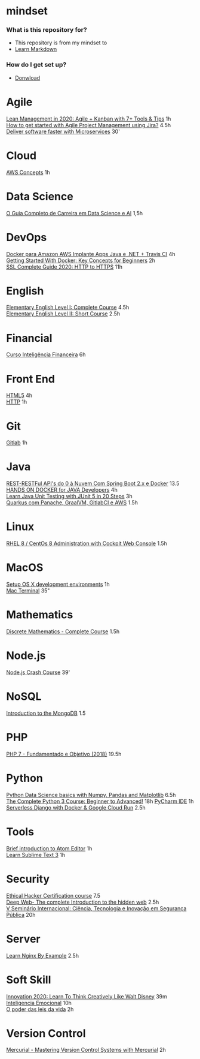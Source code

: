 # mindset

### What is this repository for? ###
* This repository is from my mindset to   
* [Learn Markdown](https://bitbucket.org/tutorials/markdowndemo)  

### How do I get set up? ###
* [Donwload](http://freemind.sourceforge.net/wiki/index.php/Download)  

# Agile
[Lean Management in 2020: Agile + Kanban with 7+ Tools & Tips](https://www.udemy.com/certificate/UC-7cc08576-11f2-436c-b0a5-f6d3da7972d1/?utm_source=sendgrid.com&utm_medium=email&utm_campaign=email) 1h   
[How to get started with Agile Project Management using Jira?](https://www.udemy.com/certificate/UC-UKVQSAA0/) 4.5h   
[Deliver software faster with Microservices](https://www.udemy.com/certificate/UC-7980c808-4e30-4e59-90a6-ca69b8a5898e/?utm_campaign=email&utm_source=sendgrid.com&utm_medium=email) 30'

# Cloud
[AWS Concepts](https://www.udemy.com/certificate/UC-7CR36WMZ/?utm_campaign=email&utm_source=sendgrid.com&utm_medium=email) 1h  

# Data Science
[O Guia Completo de Carreira em Data Science e AI](https://www.udemy.com/certificate/UC-bdbaae18-2a11-4617-ab73-240a8ec8bf6e/) 1,5h   

# DevOps
[Docker para Amazon AWS Implante Apps Java e .NET + Travis CI](https://www.udemy.com/certificate/UC-DRUAOFNB/?utm_campaign=email&utm_source=sendgrid.com&utm_medium=email) 4h   
[Getting Started With Docker: Key Concepts for Beginners](https://www.udemy.com/certificate/UC-BNRLIJFB/?utm_campaign=email&utm_source=sendgrid.com&utm_medium=email) 2h  
[SSL Complete Guide 2020: HTTP to HTTPS](https://www.udemy.com/certificate/UC-bf5cb983-0ccb-422b-9a47-b17bcdde121a) 11h   

# English
[Elementary English Level I: Complete Course](https://www.udemy.com/certificate/UC-1c3a338d-f23f-4bb0-b234-3008e4229ef9/?utm_medium=email&utm_campaign=email&utm_source=sendgrid.com) 4.5h  
[Elementary English Level II: Short Course](https://www.udemy.com/certificate/UC-506dd38e-9d79-4a0c-85de-6cf2ca974149/) 2.5h      

# Financial
[Curso Inteligência Financeira](https://drive.conqueronline.com.br/Certificados/Intelig%C3%AAncia%20Financeira/1594293549453-5366a42f-fcbc-4693-8c92-d40325d51ba4.pdf) 6h   

# Front End
[HTML5](https://www.udemy.com/certificate/UC-33HY8RLS/?utm_campaign=email&utm_source=sendgrid.com&utm_medium=email) 4h  
[HTTP](https://www.udemy.com/certificate/UC-769988b1-a2a4-4fa4-b1d8-b0cae90a5e25/) 1h   

# Git
[Gitlab](https://www.udemy.com/certificate/UC-edb57e95-8afc-4f41-8ad3-38683266e108/) 1h  

# Java
[REST-RESTFul API's do 0 à Nuvem Com Spring Boot 2.x e Docker](https://www.udemy.com/certificate/UC-N0M5X87E/?utm_campaign=email&utm_source=sendgrid.com&utm_medium=email) 13.5   
[HANDS ON DOCKER for JAVA Developers](https://www.udemy.com/certificate/UC-G3NLCGL5/?utm_campaign=email&utm_source=sendgrid.com&utm_medium=email) 4h   
[Learn Java Unit Testing with JUnit 5 in 20 Steps](https://www.udemy.com/certificate/UC-YA8AOA5T/?utm_campaign=email&utm_source=sendgrid.com&utm_medium=email) 3h  
[Quarkus com Panache, GraalVM, GitlabCI e AWS](https://www.udemy.com/certificate/UC-77b21d13-aeae-409d-a90c-209ff0db10ac/)  1.5h  

# Linux
[RHEL 8 / CentOs 8 Administration with Cockpit Web Console](https://www.udemy.com/certificate/UC-c450430b-b5b6-404a-a681-310921719603/?utm_source=sendgrid.com&utm_medium=email&utm_campaign=email) 1.5h   

# MacOS  
[Setup OS X development environments](https://www.udemy.com/certificate/UC-UBFQK7K3/?utm_campaign=email&utm_source=sendgrid.com&utm_medium=email) 1h  
[Mac Terminal](https://www.udemy.com/certificate/UC-47f48281-1a35-49d2-b36d-e541ab49dcaf/) 35"  

# Mathematics
[Discrete Mathematics - Complete Course](https://www.udemy.com/certificate/UC-TPB699U5/?utm_campaign=email&utm_source=sendgrid.com&utm_medium=email) 1.5h  

# Node.js
[Node.js Crash Course](https://www.udemy.com/certificate/UC-ceac2d37-f351-4d75-8463-a6159fdb58d4/) 39'    

# NoSQL   
[Introduction to the MongoDB](https://www.udemy.com/certificate/UC-GTITIVRZ/) 1.5   

# PHP 
[PHP 7 - Fundamentado e Objetivo (2018)](https://www.udemy.com/certificate/UC-LGYB5M8G/?utm_campaign=email&utm_source=sendgrid.com&utm_medium=email) 19.5h  

# Python   
[Python Data Science basics with Numpy, Pandas and Matplotlib](https://www.udemy.com/certificate/UC-86c4f940-6e64-4da4-aef3-d65436d3bf86/) 6.5h    
[The Complete Python 3 Course: Beginner to Advanced!](https://www.udemy.com/certificate/UC-679MS6P9/?utm_campaign=email&utm_source=sendgrid.com&utm_medium=email) 18h 
[PyCharm IDE](https://www.udemy.com/certificate/UC-d45093e2-8fca-462c-8c39-2d07b57e6eae/) 1h   
[Serverless Django with Docker & Google Cloud Run](https://www.udemy.com/certificate/UC-c8e0cf34-b3af-4f0f-896b-30bf4ec98ffb/) 2.5h   

# Tools  
[Brief introduction to Atom Editor](https://www.udemy.com/certificate/UC-IIZL33UK/) 1h    
[Learn Sublime Text 3](https://www.udemy.com/certificate/UC-6c88154d-03b3-4d0e-851e-e7782f2aca0f/?utm_medium=email&utm_campaign=email&utm_source=sendgrid.com) 1h   

# Security
[Ethical Hacker Certification course](https://www.udemy.com/certificate/UC-5TAXNVAD/?utm_campaign=email&utm_source=sendgrid.com&utm_medium=email) 7.5  
[Deep Web- The complete Introduction to the hidden web](https://www.udemy.com/certificate/UC-9923a37b-e05f-422b-bf2c-df6bd10fe800/) 2.5h  
[V Seminário Internacional: Ciência, Tecnologia e Inovação em Segurança Pública](http://swift.setic.ufsc.br/v1/AUTH_autenticidadeprod/auth-1535563326/f5a8bad339a94e6c0107625a61e3c0f232882e25.pdf) 20h    

# Server
[Learn Nginx By Example](https://www.udemy.com/certificate/UC-266DLLC5/) 2.5h  

# Soft Skill
[Innovation 2020: Learn To Think Creatively Like Walt Disney](https://www.udemy.com/certificate/UC-359R792D/) 39m   
[Inteligencia Emocional](https://edools-3-production.s3.amazonaws.com/org-14781/school-15779/certificates/enrollment-3635390/course-33096.pdf) 10h    
[O poder das leis da vida](https://www.udemy.com/certificate/UC-LG824E2P/?utm_medium=email&utm_campaign=email&utm_source=sendgrid.com) 2h  

# Version Control
[Mercurial - Mastering Version Control Systems with Mercurial](https://www.udemy.com/certificate/UC-MS571RL5/) 2h    

